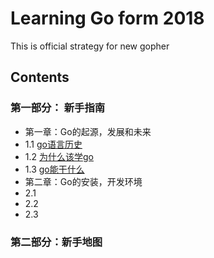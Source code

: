 # Learning Go form 2018
This is official strategy for new gopher

## Contents 

### 第一部分： 新手指南
- 第一章：Go的起源，发展和未来
 - 1.1 [go语言历史](1.1.md)
 - 1.2 [为什么该学go](1.2.md)
 - 1.3 [go能干什么](1.3.md)
- 第二章：Go的安装，开发环境
 - 2.1
 - 2.2
 - 2.3
 
### 第二部分：新手地图


